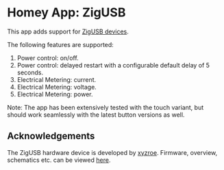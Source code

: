 # Homey App: ZigUSB

This app adds support for [ZigUSB devices](https://xyzroe.cc/ZigUSB/).

The following features are supported:

1. Power control: on/off.
2. Power control: delayed restart with a configurable default delay of 5 seconds.
3. Electrical Metering: current.
4. Electrical Metering: voltage.
5. Electrical Metering: power.

Note: The app has been extensively tested with the touch variant, but should work seamlessly with the latest button 
versions as well. 

## Acknowledgements
The ZigUSB hardware device is developed by [xyzroe](https://github.com/xyzroe). Firmware, overview, schematics etc. can 
be viewed [here](https://github.com/xyzroe/ZigUSB).
